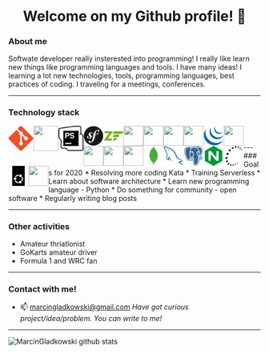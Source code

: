 # <center>Welcome on my Github profile! 👋</center>

### About me
Softwate developer really insterested into programming! I really like learn new things like programming languages and tools. I have many ideas!
I learning a lot new technologies, tools, programming languages, best practices of coding. I traveling for a meetings, conferences. 


---
### Technology stack

<img align="left" width="50" height="50"  src="https://github.com/devicons/devicon/blob/master/icons/git/git-plain.svg">  
<img align="left" width="50" height="50"  src="https://github.com/konpa/devicon/blob/master/icons/php/php-plain.svg">  
<img align="left" width="50" height="50"  src="https://github.com/devicons/devicon/blob/master/icons/phpstorm/phpstorm-plain.svg"> 
<img align="left" width="40" height="40"  src="https://github.com/devicons/devicon/blob/master/icons/symfony/symfony-original.svg">  
<img align="left" width="40" height="40"  src="https://github.com/devicons/devicon/blob/master/icons/zend/zend-plain.svg">  
<img align="left" width="40" height="40"  src="https://github.com/konpa/devicon/blob/master/icons/doctrine/doctrine-plain.svg">  
<img align="left" width="40" height="40"  src="https://github.com/konpa/devicon/blob/master/icons/nodejs/nodejs-plain.svg">  
<img align="left" width="40" height="40"  src="https://github.com/konpa/devicon/blob/master/icons/javascript/javascript-plain.svg">  
<img align="left" width="40" height="40"  src="https://github.com/konpa/devicon/blob/master/icons/angularjs/angularjs-plain.svg"> 
<img align="left" width="40" height="40"  src="https://github.com/devicons/devicon/blob/master/icons/jquery/jquery-plain.svg">  
<img align="left" width="40" height="40"  src="https://github.com/konpa/devicon/blob/master/icons/bootstrap/bootstrap-plain.svg">  
<img align="left" width="40" height="40"  src="https://github.com/konpa/devicon/blob/master/icons/css3/css3-plain.svg">  
<img align="left" width="40" height="40"  src="https://github.com/konpa/devicon/blob/master/icons/html5/html5-plain.svg">  
<img align="left" width="40" height="40"  src="https://github.com/konpa/devicon/blob/master/icons/docker/docker-plain.svg">  
<img align="left" width="40" height="40"  src="https://github.com/devicons/devicon/blob/master/icons/mongodb/mongodb-plain.svg">  
<img align="left" width="40" height="40"  src="https://github.com/devicons/devicon/blob/master/icons/mysql/mysql-plain.svg">  
<img align="left" width="40" height="40"  src="https://github.com/devicons/devicon/blob/master/icons/postgresql/postgresql-plain.svg">  
<img align="left" width="40" height="40"  src="https://github.com/devicons/devicon/blob/master/icons/nginx/nginx-original.svg"> 
<img align="left" width="40" height="40"  src="https://github.com/devicons/devicon/blob/master/icons/ssh/ssh-original.svg"> 
<img align="left" width="40" height="40"  src="https://github.com/devicons/devicon/blob/master/icons/ubuntu/ubuntu-plain.svg"> 
<img align="left" width="40" height="40"  src="https://github.com/konpa/devicon/blob/master/icons/linux/linux-plain.svg">  

<br>
<br>
---
### Goals for 2020
* Resolving more coding Kata
* Training Serverless
* Learn about software architecture
* Learn new programming language - Python
* Do something for community - open software
* Regularly writing blog posts  


---
### Other activities
* Amateur thriatlonist
* GoKarts amateur driver
* Formula 1 and WRC fan

---  
### Contact with me!
* :mailbox: marcingladkowski@gmail.com
_Have got curious project/idea/problem. You can write to me!_
---
![MarcinGladkowski github stats](https://github-readme-stats.vercel.app/api?username=MarcinGladkowski&show_icons=true&hide_border=true)
